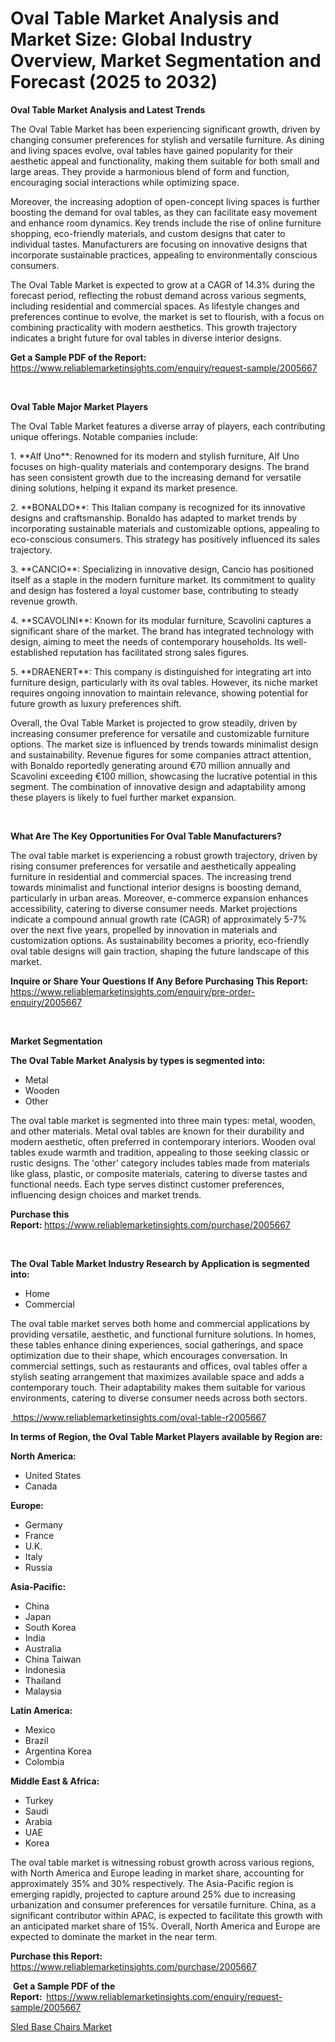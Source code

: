 <p><h1>Oval Table Market Analysis and Market Size: Global Industry Overview, Market Segmentation and Forecast (2025 to 2032)</h1></p><p><strong>Oval Table Market Analysis and Latest Trends</strong></p>
<p><p>The Oval Table Market has been experiencing significant growth, driven by changing consumer preferences for stylish and versatile furniture. As dining and living spaces evolve, oval tables have gained popularity for their aesthetic appeal and functionality, making them suitable for both small and large areas. They provide a harmonious blend of form and function, encouraging social interactions while optimizing space.</p><p>Moreover, the increasing adoption of open-concept living spaces is further boosting the demand for oval tables, as they can facilitate easy movement and enhance room dynamics. Key trends include the rise of online furniture shopping, eco-friendly materials, and custom designs that cater to individual tastes. Manufacturers are focusing on innovative designs that incorporate sustainable practices, appealing to environmentally conscious consumers.</p><p>The Oval Table Market is expected to grow at a CAGR of 14.3% during the forecast period, reflecting the robust demand across various segments, including residential and commercial spaces. As lifestyle changes and preferences continue to evolve, the market is set to flourish, with a focus on combining practicality with modern aesthetics. This growth trajectory indicates a bright future for oval tables in diverse interior designs.</p></p>
<p><strong>Get a Sample PDF of the Report:&nbsp;</strong> <a href="https://www.reliablemarketinsights.com/enquiry/request-sample/2005667?utm_campaign=2647&utm_medium=2&utm_source=Github&utm_content=ia&utm_term=05042025&utm_id=oval-table">https://www.reliablemarketinsights.com/enquiry/request-sample/2005667</a></p>
<p>&nbsp;</p>
<p><strong>Oval Table Major Market Players</strong></p>
<p><p>The Oval Table Market features a diverse array of players, each contributing unique offerings. Notable companies include:</p><p>1. **Alf Uno**: Renowned for its modern and stylish furniture, Alf Uno focuses on high-quality materials and contemporary designs. The brand has seen consistent growth due to the increasing demand for versatile dining solutions, helping it expand its market presence.</p><p>2. **BONALDO**: This Italian company is recognized for its innovative designs and craftsmanship. Bonaldo has adapted to market trends by incorporating sustainable materials and customizable options, appealing to eco-conscious consumers. This strategy has positively influenced its sales trajectory.</p><p>3. **CANCIO**: Specializing in innovative design, Cancio has positioned itself as a staple in the modern furniture market. Its commitment to quality and design has fostered a loyal customer base, contributing to steady revenue growth.</p><p>4. **SCAVOLINI**: Known for its modular furniture, Scavolini captures a significant share of the market. The brand has integrated technology with design, aiming to meet the needs of contemporary households. Its well-established reputation has facilitated strong sales figures.</p><p>5. **DRAENERT**: This company is distinguished for integrating art into furniture design, particularly with its oval tables. However, its niche market requires ongoing innovation to maintain relevance, showing potential for future growth as luxury preferences shift.</p><p>Overall, the Oval Table Market is projected to grow steadily, driven by increasing consumer preference for versatile and customizable furniture options. The market size is influenced by trends towards minimalist design and sustainability. Revenue figures for some companies attract attention, with Bonaldo reportedly generating around €70 million annually and Scavolini exceeding €100 million, showcasing the lucrative potential in this segment. The combination of innovative design and adaptability among these players is likely to fuel further market expansion.</p></p>
<p>&nbsp;</p>
<p><strong>What Are The Key Opportunities For Oval Table Manufacturers?</strong></p>
<p><p>The oval table market is experiencing a robust growth trajectory, driven by rising consumer preferences for versatile and aesthetically appealing furniture in residential and commercial spaces. The increasing trend towards minimalist and functional interior designs is boosting demand, particularly in urban areas. Moreover, e-commerce expansion enhances accessibility, catering to diverse consumer needs. Market projections indicate a compound annual growth rate (CAGR) of approximately 5-7% over the next five years, propelled by innovation in materials and customization options. As sustainability becomes a priority, eco-friendly oval table designs will gain traction, shaping the future landscape of this market.</p></p>
<p><strong>Inquire or Share Your Questions If Any Before Purchasing This Report:</strong> <a href="https://www.reliablemarketinsights.com/enquiry/pre-order-enquiry/2005667?utm_campaign=2647&utm_medium=2&utm_source=Github&utm_content=ia&utm_term=05042025&utm_id=oval-table">https://www.reliablemarketinsights.com/enquiry/pre-order-enquiry/2005667</a></p>
<p>&nbsp;</p>
<p><strong>Market Segmentation</strong></p>
<p><strong>The Oval Table Market Analysis by types is segmented into:</strong></p>
<p><ul><li>Metal</li><li>Wooden</li><li>Other</li></ul></p>
<p><p>The oval table market is segmented into three main types: metal, wooden, and other materials. Metal oval tables are known for their durability and modern aesthetic, often preferred in contemporary interiors. Wooden oval tables exude warmth and tradition, appealing to those seeking classic or rustic designs. The 'other' category includes tables made from materials like glass, plastic, or composite materials, catering to diverse tastes and functional needs. Each type serves distinct customer preferences, influencing design choices and market trends.</p></p>
<p><strong>Purchase this Report:&nbsp;</strong><a href="https://www.reliablemarketinsights.com/purchase/2005667?utm_campaign=2647&utm_medium=2&utm_source=Github&utm_content=ia&utm_term=05042025&utm_id=oval-table">https://www.reliablemarketinsights.com/purchase/2005667</a></p>
<p>&nbsp;</p>
<p><strong>The Oval Table Market Industry Research by Application is segmented into:</strong></p>
<p><ul><li>Home</li><li>Commercial</li></ul></p>
<p><p>The oval table market serves both home and commercial applications by providing versatile, aesthetic, and functional furniture solutions. In homes, these tables enhance dining experiences, social gatherings, and space optimization due to their shape, which encourages conversation. In commercial settings, such as restaurants and offices, oval tables offer a stylish seating arrangement that maximizes available space and adds a contemporary touch. Their adaptability makes them suitable for various environments, catering to diverse consumer needs across both sectors.</p></p>
<p><a href="https://www.reliablemarketinsights.com/oval-table-r2005667?utm_campaign=2647&utm_medium=2&utm_source=Github&utm_content=ia&utm_term=05042025&utm_id=oval-table">&nbsp;https://www.reliablemarketinsights.com/oval-table-r2005667</a></p>
<p><strong>In terms of Region, the Oval Table Market Players available by Region are:</strong></p>
<p>
    <p> <strong> North America: </strong>
        <ul>
            <li>United States</li>
            <li>Canada</li>
        </ul>
        </p> 
    <p> <strong> Europe: </strong>
        <ul>
            <li>Germany</li>
            <li>France</li>
            <li>U.K.</li>
            <li>Italy</li>
            <li>Russia</li>
        </ul>
        </p> 
    <p> <strong> Asia-Pacific: </strong>
        <ul>
            <li>China</li>
            <li>Japan</li>
            <li>South Korea</li>
            <li>India</li>
            <li>Australia</li>
            <li>China Taiwan</li>
            <li>Indonesia</li>
            <li>Thailand</li>
            <li>Malaysia</li>
        </ul>
        </p> 
    <p> <strong> Latin America: </strong>
        <ul>
            <li>Mexico</li>
            <li>Brazil</li>
            <li>Argentina Korea</li>
            <li>Colombia</li>
        </ul>
        </p> 
    <p> <strong> Middle East & Africa: </strong>
        <ul>
            <li>Turkey</li>
            <li>Saudi</li>
            <li>Arabia</li>
            <li>UAE</li>
            <li>Korea</li>
        </ul>
    </p>
    </p>
<p><p>The oval table market is witnessing robust growth across various regions, with North America and Europe leading in market share, accounting for approximately 35% and 30% respectively. The Asia-Pacific region is emerging rapidly, projected to capture around 25% due to increasing urbanization and consumer preferences for versatile furniture. China, as a significant contributor within APAC, is expected to facilitate this growth with an anticipated market share of 15%. Overall, North America and Europe are expected to dominate the market in the near term.</p></p>
<p><strong>Purchase this Report: </strong><a href="https://www.reliablemarketinsights.com/purchase/2005667?utm_campaign=2647&utm_medium=2&utm_source=Github&utm_content=ia&utm_term=05042025&utm_id=oval-table">https://www.reliablemarketinsights.com/purchase/2005667</a></p>
<p>&nbsp;<strong>Get a Sample PDF of the Report:&nbsp;&nbsp;</strong><a href="https://www.reliablemarketinsights.com/enquiry/request-sample/2005667?utm_campaign=2647&utm_medium=2&utm_source=Github&utm_content=ia&utm_term=05042025&utm_id=oval-table">https://www.reliablemarketinsights.com/enquiry/request-sample/2005667</a></p>
<p><strong></strong></p>
<p><p><a href="https://github.com/qetelosooya/Market-Research-Report-List-1/blob/main/sled-base-chairs-market.md?utm_campaign=2647&utm_medium=2&utm_source=Github&utm_content=ia&utm_term=05042025&utm_id=oval-table">Sled Base Chairs Market</a></p></p>